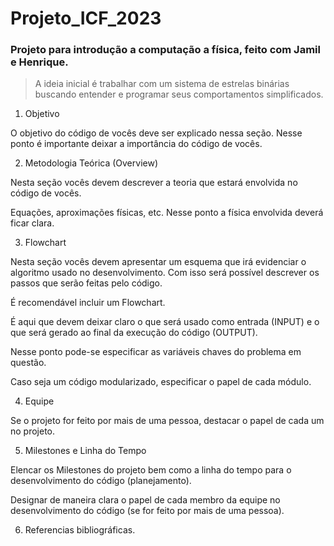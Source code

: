 # Projeto_ICF_2023

### Projeto para introdução a computação a física, feito com Jamil e Henrique.


> A ideia inicial é trabalhar com um sistema de estrelas binárias buscando entender e programar seus comportamentos simplificados.


1. Objetivo

O objetivo do código de vocês deve ser explicado nessa seção. Nesse ponto é importante deixar a importância do código de vocês.

2. Metodologia Teórica (Overview)

Nesta seção vocês devem descrever a teoria que estará envolvida no código de vocês.

Equações, aproximações físicas, etc. Nesse ponto  a física envolvida deverá ficar clara.

3. Flowchart

Nesta seção vocês devem apresentar um esquema que irá evidenciar o algoritmo usado no desenvolvimento. Com isso será possível descrever os passos que serão feitas pelo código.

É recomendável incluir um Flowchart.

É aqui que devem deixar claro o que será usado como entrada (INPUT) e o que será gerado ao final da execução do código (OUTPUT).

Nesse ponto pode-se especificar as variáveis chaves do problema em questão.

Caso seja um código modularizado, especificar o papel de cada módulo.

4. Equipe

Se o projeto for feito por mais de uma pessoa, destacar o papel de cada um no projeto.

5. Milestones e Linha do Tempo

Elencar os Milestones do projeto bem como a linha do tempo para o desenvolvimento do código (planejamento).

Designar de maneira clara o papel de cada membro da equipe no desenvolvimento do código (se for feito por mais de uma pessoa).

6. Referencias bibliográficas.
